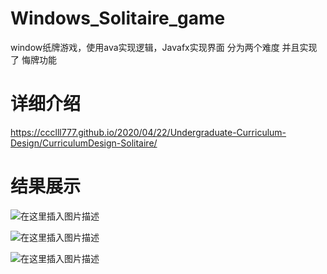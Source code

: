 # Windows_Solitaire_game
window纸牌游戏，使用ava实现逻辑，Javafx实现界面  分为两个难度 并且实现了 悔牌功能
# 详细介绍
https://ccclll777.github.io/2020/04/22/Undergraduate-Curriculum-Design/CurriculumDesign-Solitaire/
# 结果展示
![在这里插入图片描述](https://img-blog.csdnimg.cn/20200427091202110.png?x-oss-process=image/watermark,type_ZmFuZ3poZW5naGVpdGk,shadow_10,text_aHR0cHM6Ly9ibG9nLmNzZG4ubmV0L2JhaWR1XzQxODcxNzk0,size_16,color_FFFFFF,t_70)

![在这里插入图片描述](https://img-blog.csdnimg.cn/20200427091207478.png?x-oss-process=image/watermark,type_ZmFuZ3poZW5naGVpdGk,shadow_10,text_aHR0cHM6Ly9ibG9nLmNzZG4ubmV0L2JhaWR1XzQxODcxNzk0,size_16,color_FFFFFF,t_70)

![在这里插入图片描述](https://img-blog.csdnimg.cn/20200427091210768.png?x-oss-process=image/watermark,type_ZmFuZ3poZW5naGVpdGk,shadow_10,text_aHR0cHM6Ly9ibG9nLmNzZG4ubmV0L2JhaWR1XzQxODcxNzk0,size_16,color_FFFFFF,t_70)

